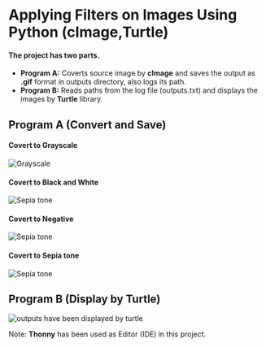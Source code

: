 # Applying Filters on Images Using Python (cImage,Turtle)

#### The project has two parts.

- **Program A:** Coverts source image by **cImage** and saves the output as **.gif** format in outputs directory, also
  logs its path.
- **Program B:** Reads paths from the log file (outputs.txt) and displays the images by **Turtle** library.

## Program A (Convert and Save)

#### Covert to Grayscale

![Grayscale](https://github.com/alirezaashrafi/Python-Easy-Image-Processing/raw/master/demos/gray-scale.png)

#### Covert to Black and White

![Sepia tone](https://github.com/alirezaashrafi/Python-Easy-Image-Processing/raw/master/demos/black-and-white.png)

#### Covert to Negative

![Sepia tone](https://github.com/alirezaashrafi/Python-Easy-Image-Processing/raw/master/demos/negative.png)

#### Covert to Sepia tone

![Sepia tone](https://github.com/alirezaashrafi/Python-Easy-Image-Processing/raw/master/demos/sepia-tone.png)

## Program B (Display by Turtle)

![outputs have been displayed by turtle](https://github.com/alirezaashrafi/Python-Easy-Image-Processing/raw/master/demos/outputs-by-turtle.png)

Note: **Thonny** has been used as Editor (IDE) in this project.

